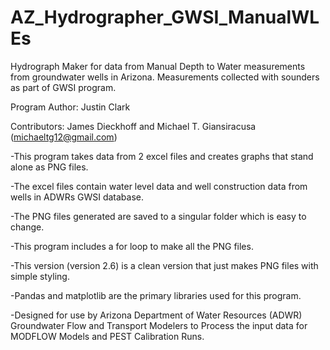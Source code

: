# AZ_Hydrographer_GWSI_ManualWLEs
Hydrograph Maker for data from Manual Depth to Water measurements from groundwater wells in Arizona. Measurements collected with sounders as part of GWSI program.

Program Author: Justin Clark

Contributors: James Dieckhoff and Michael T. Giansiracusa (michaeltg12@gmail.com)

-This program takes data from 2 excel files and creates graphs that stand alone as PNG files.

-The excel files contain water level data and well construction data from wells in ADWRs GWSI database.

-The PNG files generated are saved to a singular folder which is easy to change.

-This program includes a for loop to make all the PNG files.

-This version (version 2.6) is a clean version that just makes PNG files with simple styling.

-Pandas and matplotlib are the primary libraries used for this program.

-Designed for use by Arizona Department of Water Resources (ADWR) Groundwater Flow and Transport Modelers to Process the input data for MODFLOW Models and PEST Calibration Runs.
